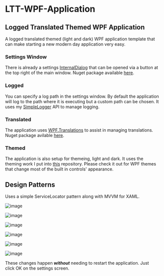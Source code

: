 # LTT-WPF-Application
## Logged Translated Themed WPF Application
A logged translated themed (light and dark) WPF application template that can make starting a new modern day application very easy. 

### Settings Window
There is already a settings [InternalDialog](https://github.com/AaronAmberman/WPF.InternalDialogs) that can be opened via a button at the top right of the main window. Nuget package available [here](https://www.nuget.org/packages/WPF.InternalDialogs/).

### Logged
You can specify a log path in the settings window. By default the application will log to the path where it is executing but a custom path can be chosen. It uses my [SimpleLogger](https://github.com/AaronAmberman/SimpleLogger) API to manage logging.

### Translated
The application uses [WPF.Translations](https://github.com/AaronAmberman/WPF.Translations) to assist in managing translations. Nuget package avilable [here](https://www.nuget.org/packages/WPF.Translations/). 

### Themed
The application is also setup for themeing, light and dark. It uses the theming work I put into [this](https://github.com/AaronAmberman/WPF.Themes) repository. Please check it out for WPF themes that change most of the built in controls' appearance.

## Design Patterns
Uses a simple ServiceLocator pattern along with MVVM for XAML.

![image](https://github.com/AaronAmberman/LTT-WPF-Application/assets/23512394/b6328fa8-3e7e-4e43-843c-0a2ddc5ec497)

![image](https://github.com/AaronAmberman/LTT-WPF-Application/assets/23512394/f444a8b6-c770-4ebb-9ef9-7d410c9b12f8)

![image](https://github.com/AaronAmberman/LTT-WPF-Application/assets/23512394/29cb100b-1e99-43e2-be8e-330bd32f9324)

![image](https://github.com/AaronAmberman/LTT-WPF-Application/assets/23512394/b8aac3c3-43cc-4c52-8ec2-13ceb056ab86)

![image](https://github.com/AaronAmberman/LTT-WPF-Application/assets/23512394/84ee5692-ee56-4118-a409-7d7bbabf2621)

![image](https://github.com/AaronAmberman/LTT-WPF-Application/assets/23512394/1a2b6856-fcbb-4f93-9558-ca3d94665931)

These changes happen ***without*** needing to restart the application. Just click OK on the settings screen.

